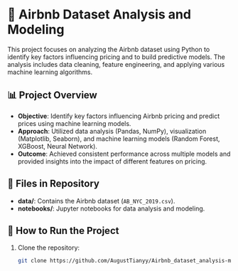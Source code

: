 # 🏡 Airbnb Dataset Analysis and Modeling
This project focuses on analyzing the Airbnb dataset using Python to identify key factors influencing pricing and to build predictive models. The analysis includes data cleaning, feature engineering, and applying various machine learning algorithms.

## 📊 Project Overview
- **Objective**: Identify key factors influencing Airbnb pricing and predict prices using machine learning models.  
- **Approach**: Utilized data analysis (Pandas, NumPy), visualization (Matplotlib, Seaborn), and machine learning models (Random Forest, XGBoost, Neural Network).  
- **Outcome**: Achieved consistent performance across multiple models and provided insights into the impact of different features on pricing.  

## 📁 Files in Repository
- **data/**: Contains the Airbnb dataset (`AB_NYC_2019.csv`).  
- **notebooks/**: Jupyter notebooks for data analysis and modeling.  

## 🚀 How to Run the Project
1. Clone the repository:  
   ```bash
   git clone https://github.com/AugustTianyy/Airbnb_dataset_analysis-modeling.git
